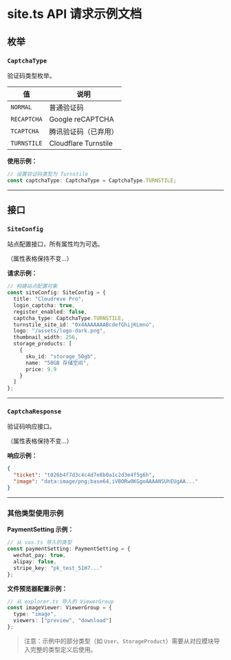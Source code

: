 # site.ts API 请求示例文档

## 枚举

### `CaptchaType`

验证码类型枚举。

| 值          | 说明                  |
|------------|-----------------------|
| `NORMAL`   | 普通验证码             |
| `RECAPTCHA`| Google reCAPTCHA      |
| `TCAPTCHA` | 腾讯验证码（已弃用）     |
| `TURNSTILE`| Cloudflare Turnstile   |

**使用示例：**
```typescript
// 设置验证码类型为 Turnstile
const captchaType: CaptchaType = CaptchaType.TURNSTILE;
```

---

## 接口

### `SiteConfig`

站点配置接口，所有属性均为可选。

（属性表格保持不变...）

**请求示例：**
```typescript
// 构建站点配置对象
const siteConfig: SiteConfig = {
  title: "Cloudreve Pro",
  login_captcha: true,
  register_enabled: false,
  captcha_type: CaptchaType.TURNSTILE,
  turnstile_site_id: "0x4AAAAAAABcdefGhijKLmno",
  logo: "/assets/logo-dark.png",
  thumbnail_width: 256,
  storage_products: [
    {
      sku_id: "storage_50gb",
      name: "50GB 存储空间",
      price: 9.9
    }
  ]
};
```

---

### `CaptchaResponse`

验证码响应接口。

（属性表格保持不变...）

**响应示例：**
```json
{
  "ticket": "t026b4f7d3c4c4d7e8b0a1c2d3e4f5g6h",
  "image": "data:image/png;base64,iVBORw0KGgoAAAANSUhEUgAA..."
}
```

---

### 其他类型使用示例

**PaymentSetting 示例：**
```typescript
// 从 vas.ts 导入的类型
const paymentSetting: PaymentSetting = {
  wechat_pay: true,
  alipay: false,
  stripe_key: "pk_test_51H7..."
};
```

**文件预览器配置示例：**
```typescript
// 从 explorer.ts 导入的 ViewerGroup
const imageViewer: ViewerGroup = {
  type: "image",
  viewers: ["preview", "download"]
};
```

> 注意：示例中的部分类型（如 `User`、`StorageProduct`）需要从对应模块导入完整的类型定义后使用。
```
